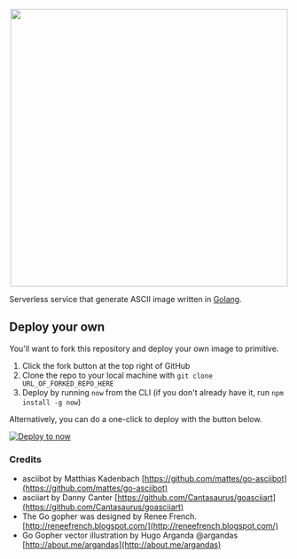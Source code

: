 <p align="center">
  <img src="https://raw.githubusercontent.com/sophearak/image-to-ascii/master/assets/image-to-ascii.png" height="500" />
</p>

Serverless service that generate ASCII image written in [Golang](https://golang.org/).

## Deploy your own

You'll want to fork this repository and deploy your own image to primitive.

1. Click the fork button at the top right of GitHub
2. Clone the repo to your local machine with `git clone URL_OF_FORKED_REPO_HERE`
4. Deploy by running `now` from the CLI (if you don't already have it, run `npm install -g now`)

Alternatively, you can do a one-click to deploy with the button below.

[![Deploy to now](https://deploy.now.sh/static/button.svg)](https://zeit.co/new/project?template=sophearak/image-to-ascii)

### Credits

- asciibot by Matthias Kadenbach [https://github.com/mattes/go-asciibot](https://github.com/mattes/go-asciibot)
- asciiart by Danny Canter [https://github.com/Cantasaurus/goasciiart](https://github.com/Cantasaurus/goasciiart)
- The Go gopher was designed by Renee French. [http://reneefrench.blogspot.com/](http://reneefrench.blogspot.com/)
- Go Gopher vector illustration by Hugo Arganda @argandas [http://about.me/argandas](http://about.me/argandas)
